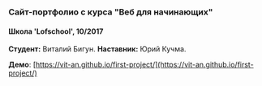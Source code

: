 ### Сайт-портфолио с курса "Веб для начинающих"
#### Школа 'Lofschool', 10/2017
**Студент:** Виталий Бигун.
**Наставник:** Юрий Кучма.

**Демо**: [https://vit-an.github.io/first-project/](https://vit-an.github.io/first-project/)
